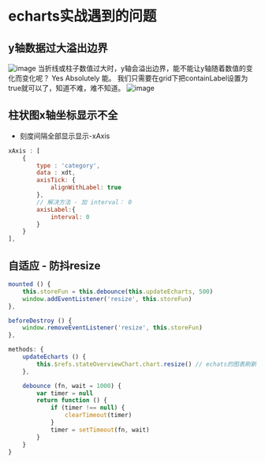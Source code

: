 # echarts实战遇到的问题
## y轴数据过大溢出边界
![image](/428144243139.gif)
当折线或柱子数值过大时，y轴会溢出边界，能不能让y轴随着数值的变化而变化呢？ Yes  Absolutely 能。
我们只需要在grid下把containLabel设置为true就可以了，知道不难，难不知道。
![image](/428144902751.gif)

## 柱状图x轴坐标显示不全
- 刻度间隔全部显示显示-xAxis
```js
xAxis : [
    {
        type : 'category',
        data : xdt,
        axisTick: {
            alignWithLabel: true
        },
        // 解决方法 - 加 interval： 0
        axisLabel:{
            interval: 0
        }
    }
],
```

## 自适应 - 防抖resize
```js
mounted () {
    this.storeFun = this.debounce(this.updateEcharts, 500)
    window.addEventListener('resize', this.storeFun)
},

beforeDestroy () {
    window.removeEventListener('resize', this.storeFun)
},

methods: {
    updateEcharts () {
        this.$refs.stateOverviewChart.chart.resize() // echats的图表刷新方法
    },

    debounce (fn, wait = 1000) {
        var timer = null
        return function () {
            if (timer !== null) {
                clearTimeout(timer)
            }
            timer = setTimeout(fn, wait)
        }
    }
}
```
